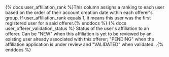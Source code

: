 {% docs user_affiliation_rank %}This column assigns a ranking to each user based on the order of their account creation date within each offerer's group. If user_affiliation_rank equals 1, it means this user was the first registered user for a said offerer.{% enddocs %}
{% docs user_offerer_validation_status %} Status of the user's affiliation to an offerer. Can be "NEW" when this affiliation is yet to be reviewed by an existing user already associated with this offerer; "PENDING" when the affiliation application is under review and "VALIDATED" when validated. .{% enddocs %}
